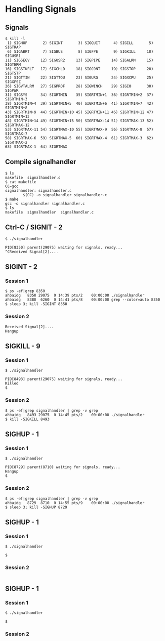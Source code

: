 # Handling Signals

## Signals
~~~~
$ kill -l
 1) SIGHUP       2) SIGINT       3) SIGQUIT      4) SIGILL       5) SIGTRAP
 6) SIGABRT      7) SIGBUS       8) SIGFPE       9) SIGKILL     10) SIGUSR1
11) SIGSEGV     12) SIGUSR2     13) SIGPIPE     14) SIGALRM     15) SIGTERM
16) SIGSTKFLT   17) SIGCHLD     18) SIGCONT     19) SIGSTOP     20) SIGTSTP
21) SIGTTIN     22) SIGTTOU     23) SIGURG      24) SIGXCPU     25) SIGXFSZ
26) SIGVTALRM   27) SIGPROF     28) SIGWINCH    29) SIGIO       30) SIGPWR
31) SIGSYS      34) SIGRTMIN    35) SIGRTMIN+1  36) SIGRTMIN+2  37) SIGRTMIN+3
38) SIGRTMIN+4  39) SIGRTMIN+5  40) SIGRTMIN+6  41) SIGRTMIN+7  42) SIGRTMIN+8
43) SIGRTMIN+9  44) SIGRTMIN+10 45) SIGRTMIN+11 46) SIGRTMIN+12 47) SIGRTMIN+13
48) SIGRTMIN+14 49) SIGRTMIN+15 50) SIGRTMAX-14 51) SIGRTMAX-13 52) SIGRTMAX-12
53) SIGRTMAX-11 54) SIGRTMAX-10 55) SIGRTMAX-9  56) SIGRTMAX-8  57) SIGRTMAX-7
58) SIGRTMAX-6  59) SIGRTMAX-5  60) SIGRTMAX-4  61) SIGRTMAX-3  62) SIGRTMAX-2
63) SIGRTMAX-1  64) SIGRTMAX
~~~~

## Compile signalhandler
~~~~
$ ls
makefile  signalhandler.c
$ cat makefile
CC=gcc
signalhandler: signalhandler.c
        $(CC) -o signalhandler signalhandler.c
$ make
gcc -o signalhandler signalhandler.c
$ ls
makefile  signalhandler  signalhandler.c
~~~~

## Ctrl-C / SIGNIT - 2
~~~~
$ ./signalhandler

PID[8350] parent(29075) waiting for signals, ready...
^CReceived Signal[2]....
~~~~

## SIGINT - 2
### Session 1
~~~~
$ ps -ef|grep 8350
ahbaidg   8350 29075  0 14:39 pts/2    00:00:00 ./signalhandler
ahbaidg   8388  6260  0 14:41 pts/8    00:00:00 grep --color=auto 8350
$ sleep 3; kill -SIGINT 8350
~~~~
### Session 2
~~~~
Received Signal[2]....
Hangup
~~~~

## SIGKILL - 9
### Session 1
~~~~
$ ./signalhandler

PID[8493] parent(29075) waiting for signals, ready...
Killed
$ 
~~~~
### Session 2
~~~~
$ ps -ef|grep signalhandler | grep -v grep
ahbaidg   8493 29075  0 14:45 pts/2    00:00:00 ./signalhandler
$ kill -SIGKILL 8493
~~~~

## SIGHUP - 1
### Session 1
~~~~
$ ./signalhandler

PID[8729] parent(8710) waiting for signals, ready...
Hangup
$ 
~~~~
### Session 2
~~~~
$ ps -ef|grep signalhandler | grep -v grep
ahbaidg   8729  8710  0 14:55 pts/9    00:00:00 ./signalhandler
$ sleep 3; kill -SIGHUP 8729
~~~~

## SIGHUP - 1
### Session 1
~~~~
$ ./signalhandler

$ 
~~~~
### Session 2
~~~~
~~~~

## SIGHUP - 1
### Session 1
~~~~
$ ./signalhandler

$ 
~~~~
### Session 2
~~~~
~~~~

